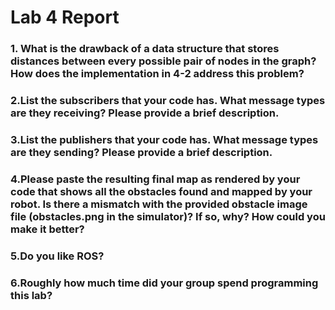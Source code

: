 # Lab 4 Report #

### 1. What is the drawback of a data structure that stores distances between every possible pair of nodes in the graph? How does the implementation in 4-2 address this problem? ###
### 2.List the subscribers that your code has. What message types are they receiving? Please provide a brief description. ###
### 3.List the publishers that your code has. What message types are they sending? Please provide a brief description. ###
### 4.Please paste the resulting final map as rendered by your code that shows all the obstacles found and mapped by your robot. Is there a mismatch with the provided obstacle image file (obstacles.png in the simulator)? If so, why? How could you make it better? ###
### 5.Do you like ROS? ###
### 6.Roughly how much time did your group spend programming this lab? ###
